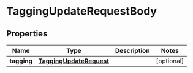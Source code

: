 

# TaggingUpdateRequestBody


## Properties

Name | Type | Description | Notes
------------ | ------------- | ------------- | -------------
**tagging** | [**TaggingUpdateRequest**](TaggingUpdateRequest.md) |  |  [optional]



